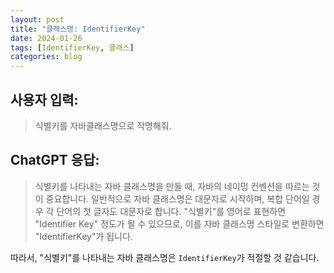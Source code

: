 ```yaml
---
layout: post
title: "클래스명: IdentifierKey"
date: 2024-01-26
tags: [IdentifierKey, 클래스]
categories: blog
---
```


## 사용자 입력:
> 식별키를 자바클래스명으로 작명해줘.

## ChatGPT 응답:
> 식별키를 나타내는 자바 클래스명을 만들 때, 자바의 네이밍 컨벤션을 따르는 것이 중요합니다. 일반적으로 자바 클래스명은 대문자로 시작하며, 복합 단어일 경우 각 단어의 첫 글자도 대문자로 합니다. "식별키"를 영어로 표현하면 "Identifier Key" 정도가 될 수 있으므로, 이를 자바 클래스명 스타일로 변환하면 "IdentifierKey"가 됩니다.

따라서, "식별키"를 나타내는 자바 클래스명은 `IdentifierKey`가 적절할 것 같습니다.

